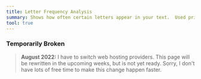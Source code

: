 ```yaml
---
title: Letter Frequency Analysis
summary: Shows how often certain letters appear in your text.  Used primarily to assist in decryption.
tool: true
---
```


### Temporarily Broken

> **August 2022:** I have to switch web hosting providers. This page will be
> rewritten in the upcoming weeks, but is not yet ready. Sorry, I don't have
> lots of free time to make this change happen faster.
